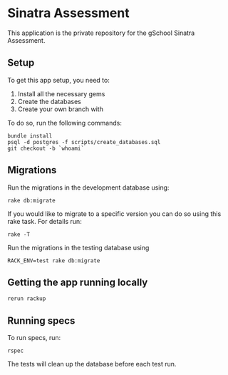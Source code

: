 # Sinatra Assessment

This application is the private repository for the gSchool Sinatra Assessment.

## Setup

To get this app setup, you need to:

1. Install all the necessary gems
1. Create the databases
1. Create your own branch with

To do so, run the following commands:

    bundle install
    psql -d postgres -f scripts/create_databases.sql
    git checkout -b `whoami`

## Migrations

Run the migrations in the development database using:

    rake db:migrate

If you would like to migrate to a specific version you can do so using this rake task. For details run:

    rake -T

Run the migrations in the testing database using

    RACK_ENV=test rake db:migrate

## Getting the app running locally

    rerun rackup

## Running specs

To run specs, run:

    rspec

The tests will clean up the database before each test run.